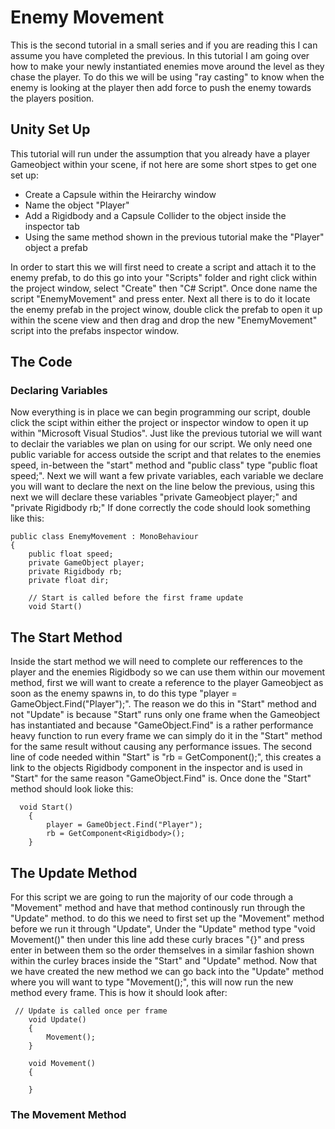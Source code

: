 # Enemy Movement
This is the second tutorial in a small series and if you are reading this I can assume you have completed the previous. In this tutorial I am going over how to make your newly
instantiated enemies move around the level as they chase the player. To do this we will be using "ray casting" to know when the enemy is looking at the player then add force to
push the enemy towards the players position.

## Unity Set Up
This tutorial will run under the assumption that you already have a player Gameobject within your scene, if not here are some short stpes to get one set up:
- Create a Capsule within the Heirarchy window
- Name the object "Player"
- Add a Rigidbody and a Capsule Collider to the object inside the inspector tab
- Using the same method shown in the previous tutorial make the "Player" object a prefab

In order to start this we will first need to create a script and attach it to the enemy prefab, to do this go into your "Scripts" folder and right click within the project window,
select "Create" then "C# Script". Once done name the script "EnemyMovement" and press enter. Next all there is to do it locate the enemy prefab in the project winow, double click 
the prefab to open it up within the scene view and then drag and drop the new "EnemyMovement" script into the prefabs inspector window.

## The Code
### Declaring Variables
Now everything is in place we can begin programming our script, double click the scipt within either the project or inspector window to open it up within "Microsoft Visual Studios".
Just like the previous tutorial we will want to declair the variables we plan on using for our script. We only need one public variable for access outside the script and that 
relates to the enemies speed, in-between the "start" method and "public class" type "public float speed;". Next we will want a few private variables, each variable we declare you
will want to declare the next on the line below the previous, using this next we will declare these variables "private Gameobject player;" and "private Rigidbody rb;" If done 
correctly the code should look something like this:
```
public class EnemyMovement : MonoBehaviour
{
    public float speed;
    private GameObject player;
    private Rigidbody rb;
    private float dir;

    // Start is called before the first frame update
    void Start()

```

## The Start Method
Inside the start method we will need to complete our refferences to the player and the enemies Rigidbody so we can use them within our movement method, first we will want to create
a reference to the player Gameobject as soon as the enemy spawns in, to do this type "player = GameObject.Find("Player");". The reason we do this in "Start" method and not "Update"
is because "Start" runs only one frame when the Gameobject has instantiated and because "GameObject.Find" is a rather performance heavy function to run every frame we can simply do
it in the "Start" method for the same result without causing any performance issues. The second line of code needed within "Start" is "rb = GetComponent<Rigidbody>();", this creates
a link to the objects Rigidbody component in the inspector and is used in "Start" for the same reason "GameObject.Find" is. Once done the "Start" method should look lioke this:
```
  void Start()
    {
        player = GameObject.Find("Player");
        rb = GetComponent<Rigidbody>();    
    }
```

## The Update Method
For this script we are going to run the majority of our code through a "Movement" method and have that method continously run through the "Update" method. to do this we need to first set
up the "Movement" method before we run it through "Update", Under the "Update" method type "void Movement()" then under this line add these curly braces "{}" and press enter in between them
so the order themselves in a similar fashion shown within the curley braces inside the "Start" and "Update" method. Now that we have created the new method we can go back into the 
"Update" method where you will want to type "Movement();", this will now run the new method every frame. This is how it should look after:
```
 // Update is called once per frame
    void Update()
    {
        Movement();
    }

    void Movement()
    {

    }
```
### The Movement Method
